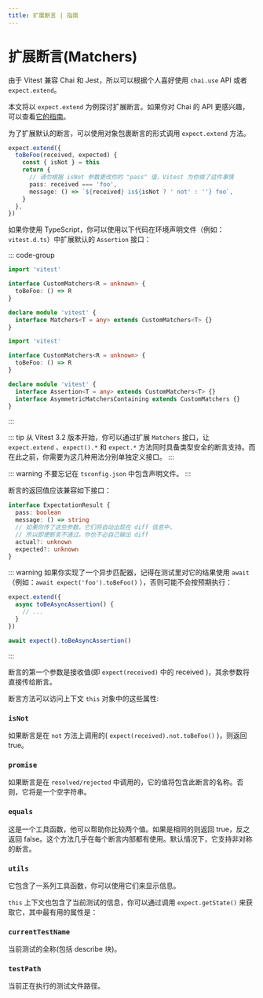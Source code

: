 ```yaml
---
title: 扩展断言 | 指南
---
```


# 扩展断言(Matchers)

由于 Vitest 兼容 Chai 和 Jest，所以可以根据个人喜好使用 `chai.use` API 或者 `expect.extend`。

本文将以 `expect.extend` 为例探讨扩展断言。如果你对 Chai 的 API 更感兴趣，可以查看[它的指南](https://www.chaijs.com/guide/plugins/)。

为了扩展默认的断言，可以使用对象包裹断言的形式调用 `expect.extend` 方法。

```ts
expect.extend({
  toBeFoo(received, expected) {
    const { isNot } = this
    return {
      // 请勿根据 isNot 参数更改你的 "pass" 值，Vitest 为你做了这件事情
      pass: received === 'foo',
      message: () => `${received} is${isNot ? ' not' : ''} foo`,
    }
  },
})
```

如果你使用 TypeScript，你可以使用以下代码在环境声明文件（例如：`vitest.d.ts`）中扩展默认的 `Assertion` 接口：

::: code-group
```ts [<Version>3.2.0</Version>]
import 'vitest'

interface CustomMatchers<R = unknown> {
  toBeFoo: () => R
}

declare module 'vitest' {
  interface Matchers<T = any> extends CustomMatchers<T> {}
}
```
```ts [<Version>3.0.0</Version>]
import 'vitest'

interface CustomMatchers<R = unknown> {
  toBeFoo: () => R
}

declare module 'vitest' {
  interface Assertion<T = any> extends CustomMatchers<T> {}
  interface AsymmetricMatchersContaining extends CustomMatchers {}
}
```
:::

::: tip
从 Vitest 3.2 版本开始，你可以通过扩展 `Matchers` 接口，让 `expect.extend` 、`expect().*` 和 `expect.*` 方法同时具备类型安全的断言支持。而在此之前，你需要为这几种用法分别单独定义接口。
:::

::: warning
不要忘记在 `tsconfig.json` 中包含声明文件。
:::

断言的返回值应该兼容如下接口：

```ts
interface ExpectationResult {
  pass: boolean
  message: () => string
  // 如果你传了这些参数，它们将自动出现在 diff 信息中，
  // 所以即便断言不通过，你也不必自己输出 diff
  actual?: unknown
  expected?: unknown
}
```

::: warning
如果你实现了一个异步匹配器，记得在测试里对它的结果使用 `await` （例如：`await expect('foo').toBeFoo()` ），否则可能不会按预期执行：

```ts
expect.extend({
  async toBeAsyncAssertion() {
    // ...
  }
})

await expect().toBeAsyncAssertion()
```
:::

断言的第一个参数是接收值(即 `expect(received)` 中的 received )，其余参数将直接传给断言。

断言方法可以访问上下文 `this` 对象中的这些属性:

### `isNot`

如果断言是在 `not` 方法上调用的( `expect(received).not.toBeFoo()` )，则返回 true。

### `promise`

如果断言是在 `resolved/rejected` 中调用的，它的值将包含此断言的名称。否则，它将是一个空字符串。

### `equals`

这是一个工具函数，他可以帮助你比较两个值。如果是相同的则返回 true，反之返回 false。这个方法几乎在每个断言内部都有使用。默认情况下，它支持非对称的断言。

### `utils`

它包含了一系列工具函数，你可以使用它们来显示信息。

`this` 上下文也包含了当前测试的信息，你可以通过调用 `expect.getState()` 来获取它，其中最有用的属性是：

### `currentTestName`

当前测试的全称(包括 describe 块)。

### `testPath`

当前正在执行的测试文件路径。
